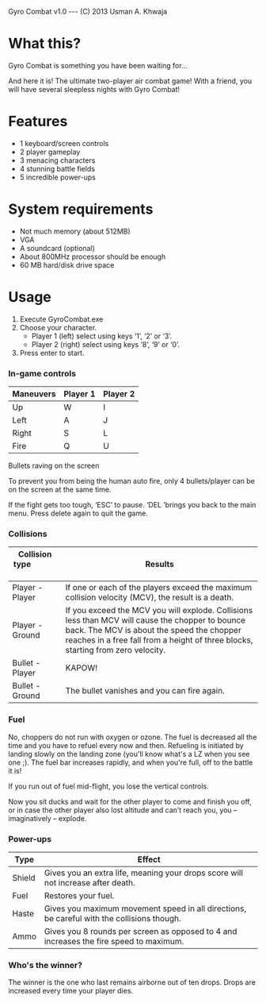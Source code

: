 Gyro Combat v1.0 --- (C) 2013 Usman A. Khwaja

# What this?

Gyro Combat is something you have been waiting for...

And here it is! The ultimate two-player air combat game! With a friend, you will have several sleepless nights with Gyro Combat!

# Features

- 1 keyboard/screen controls
- 2 player gameplay
- 3 menacing characters
- 4 stunning battle fields
- 5 incredible power-ups

# System requirements

- Not much memory (about 512MB)
- VGA
- A soundcard (optional)
- About 800MHz processor should be enough
- 60 MB hard/disk drive space

# Usage

1) Execute GyroCombat.exe
1) Choose your character.
   - Player 1 (left) select using keys ‘1’, ‘2’ or ‘3’.
   - Player 2 (right) select using keys ‘8’, ‘9’ or ‘0’.
1) Press enter to start.

### In-game controls

| Maneuvers | Player 1 | Player 2 |
| --- | --- | --- |
| Up  | W   | I   |
| Left | A   | J   |
| Right | S   | L   |
| Fire | Q   | U   |

Bullets raving on the screen

To prevent you from being the human auto fire, only 4 bullets/player can be on the screen at the same time.

If the fight gets too tough, ‘ESC’ to pause. ‘DEL ’brings you back to the main menu. Press delete again to quit the game.

### Collisions 
| Collision type &nbsp; &nbsp; &nbsp; &nbsp; &nbsp; &nbsp; &nbsp; &nbsp; &nbsp; &nbsp; | Results |
| --- | --- |
| Player - Player | If one or each of the players exceed the maximum collision velocity (MCV), the result is a death. |
| Player - Ground | If you exceed the MCV you will explode. Collisions less than MCV will cause the chopper to bounce back. The MCV is about the speed the chopper reaches in a free fall from a height of three blocks, starting from zero velocity. |
| Bullet - Player | KAPOW! |
| Bullet - Ground | The bullet vanishes and you can fire again. |

### Fuel

No, choppers do not run with oxygen or ozone. The fuel is decreased all the time and you have to refuel every now and then. Refueling is initiated by landing slowly on the landing zone (you'll know what's a LZ when you see one ;). The fuel bar increases rapidly, and when you're full, off to the battle it is!

If you run out of fuel mid-flight, you lose the vertical controls.

Now you sit ducks and wait for the other player to come and finish you off, or in case the other player also lost altitude and can’t reach you, you – imaginatively – explode.

### Power-ups
| Type | Effect |
| --- | --- |
| Shield | Gives you an extra life, meaning your drops score will not increase after death. |
| Fuel | Restores your fuel. |
| Haste | Gives you maximum movement speed in all directions, be careful with the collisions though. |
| Ammo | Gives you 8 rounds per screen as opposed to 4 and increases the fire speed to maximum. |

### Who's the winner?

The winner is the one who last remains airborne out of ten drops. Drops are increased every time your player dies.

